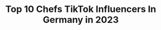 ---
title: Top 10 Chefs TikTok Influencers In Germany in 2023
description: >-
  Find top chefs TikTok influencers in Germany in 2023. Most popular hashtags: #chef #comedy #foryou #duett.
platform: TikTok
hits: 22
text_top: See the most popular TikTok profiles on inBeat.
text_bottom: Our search engine aggregates 22 TikTok influencers like this in Germany for you to connect with.
profiles:
  - username: "nachtaktiv.events"
    fullname: >-
      Nachtaktiv.Events
    bio: >-
      👉🏻 AZUBI vs CHEF! ⏰2x LIVE ⤵️ DO 19| SO 19 INSTA, YT, SHOP ⤵️
    location: "Germany"
    followers: 82400
    engagement: 1040
    commentsToLikes: 0.041851
    id: ckcei0w31q16s0j23ttm0v4xi
    verified: false
    hashtags: "#teamazubi, #teamregie, #nachtaktivevents, #azubi"
  - username: "trymacs"
    fullname: >-
      Trymacs
    bio: >-
      Moin Leute, Trymacs hier!
    location: "Germany"
    followers: 320500
    engagement: 1758
    commentsToLikes: 0.006388
    id: ckavq22fp1er50j2399gxms2u
    verified: true
    hashtags: "#fallguys, #trymacs, #chefstrobel, #montanablack"
  - username: "andywerner1"
    fullname: >-
      Andy Werner
    bio: >-
      das Leben ist wie eine Knallerbse..kurz laut oder bei Instagram andy.werner.587
    location: "Germany"
    followers: 137300
    engagement: 1607
    commentsToLikes: 0.064379
    id: ckb9mxuiygcon0j23v87k2htd
    verified: false
    hashtags: "#realtalk, #katzenliebhaber, #duett, #tippdestages"
  - username: "armineagle"
    fullname: >-
      Armin Eagle
    bio: >-
      Folge mir auf TT und Insta oder Youtube😎 ich grüße dich im nächsten Video 😊
    location: "Germany"
    followers: 324900
    engagement: 2054
    commentsToLikes: 0.021680
    id: ckdhbdatfvsuv0j23whszdtep
    verified: false
    hashtags: "#foryoupage, #mama, #fail, #vater"
  - username: "nicks.zu.lachen"
    fullname: >-
      Nick 
    bio: >-
      Ich bin nur wegen des Tiktok Pullis hier! 🇷🇺/🇩🇪 Next: 75k
    location: "Germany"
    followers: 71400
    engagement: 1202
    commentsToLikes: 0.039626
    id: ck9n4w1br5xpo0j78rvoo3wsc
    verified: false
    hashtags: "#frauen, #beziehung, #comedy, #foodlove"
  - username: "yakismis"
    fullname: >-
      🦁 Yusufcan
    bio: >-
      Instagram ( kedi777 ) Yiğidi öldür ama hakkını yeme👍🧿
    location: "Germany"
    followers: 5566
    engagement: 1112
    commentsToLikes: 0.036450
    id: ckbqce6ocyjpg0j23oio4lyt4
    verified: false
    hashtags: "#seydaperin, #hollanda, #cologne, #yusufusta"
  - username: "ohhdreascher"
    fullname: >-
      Ohh Dreascher
    bio: >-
      🇩🇪Just posting some DIY etched tools, woodworking and leathercrafts.
    location: "Germany"
    followers: 46100
    engagement: 924
    commentsToLikes: 0.032114
    id: ckdszo4carbwz0j23z1vqep3a
    verified: false
    hashtags: "#etched, #vikings, #norse, #biker"
  - username: "heike_chien"
    fullname: >-
      delfinius36
    bio: >-
      ❤️Ich liebe alle Tiere ❤️ 🌱 Go Vegan 🌱 ❤️ Comedy ❤️
    location: "Germany"
    followers: 30300
    engagement: 822
    commentsToLikes: 0.130658
    id: cka62tbe61d4h0i78ldqp0i9w
    verified: false
    hashtags: "#viralvideo, #veganteacher, #partner, #tierschutz"
  - username: "112_brandenburg"
    fullname: >-
      Einsatzfahrten🚒🚨
    bio: >-
      Einsatzfahrten und Memes🚨🚒 Nachrichten gerne über Instagram👨‍🚒🚨
    location: "Germany"
    followers: 22700
    engagement: 1257
    commentsToLikes: 0.018474
    id: cka6q5echm69l0i78gi3o1fvz
    verified: false
    hashtags: "#ddr, #emergency, #w50, #freiwilligefeuerwehr"
  - username: "ingoberlingo"
    fullname: >-
      INGO🅑🅔🅡🅛🅘🅝🅖🅞
    bio: >-
      👋 Hey Ingo | 49 Berlin | 🏳️‍🌈 | taken 💛💚💙💜♥️🧡 👉 Comedy, Realtalk
    location: "Germany"
    followers: 80500
    engagement: 1143
    commentsToLikes: 0.037114
    id: cka6jgsqturhr0i78s4rcjc6m
    verified: false
    hashtags: "#pov, #freundin, #spa, #lol"
---